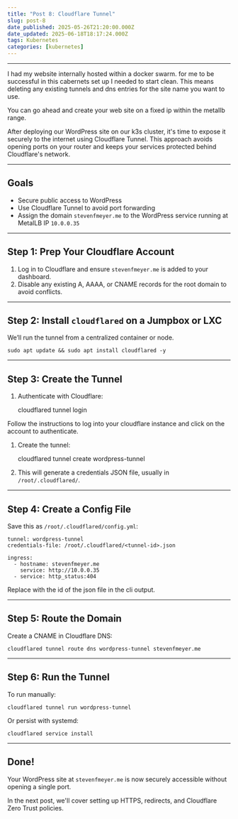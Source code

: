 ```yaml
---
title: "Post 8: Cloudflare Tunnel"
slug: post-8
date_published: 2025-05-26T21:20:00.000Z
date_updated: 2025-06-18T18:17:24.000Z
tags: Kubernetes
categories: [kubernetes]
---
```


---

I had my website internally hosted within a docker swarm. for me to be successful in this cabernets set up I needed to start clean. This means deleting any existing tunnels and dns entries for the site name you want to use.

You can go ahead and create your web site on a fixed ip within the metallb range.

After deploying our WordPress site on our k3s cluster, it's time to expose it securely to the internet using Cloudflare Tunnel. This approach avoids opening ports on your router and keeps your services protected behind Cloudflare's network.

---

## Goals

- Secure public access to WordPress
- Use Cloudflare Tunnel to avoid port forwarding
- Assign the domain `stevenfmeyer.me` to the WordPress service running at MetalLB IP `10.0.0.35`

---

## Step 1: Prep Your Cloudflare Account

1. Log in to Cloudflare and ensure `stevenfmeyer.me` is added to your dashboard.
2. Disable any existing A, AAAA, or CNAME records for the root domain to avoid conflicts.

---

## Step 2: Install `cloudflared` on a Jumpbox or LXC

We’ll run the tunnel from a centralized container or node.

    sudo apt update && sudo apt install cloudflared -y
    

---

## Step 3: Create the Tunnel

1. Authenticate with Cloudflare:

    cloudflared tunnel login
    

Follow the instructions to log into your cloudflare instance and click on the account to authenticate.

1. Create the tunnel:

    cloudflared tunnel create wordpress-tunnel
    

1. This will generate a credentials JSON file, usually in `/root/.cloudflared/`.

---

## Step 4: Create a Config File

Save this as `/root/.cloudflared/config.yml`:

    tunnel: wordpress-tunnel
    credentials-file: /root/.cloudflared/<tunnel-id>.json
    
    ingress:
      - hostname: stevenfmeyer.me
        service: http://10.0.0.35
      - service: http_status:404
    

Replace <tunnel-id> with the id of the json file in the cli output.

---

## Step 5: Route the Domain

Create a CNAME in Cloudflare DNS:

    cloudflared tunnel route dns wordpress-tunnel stevenfmeyer.me
    

---

## Step 6: Run the Tunnel

To run manually:

    cloudflared tunnel run wordpress-tunnel
    

Or persist with systemd:

    cloudflared service install
    

---

## Done!

Your WordPress site at `stevenfmeyer.me` is now securely accessible without opening a single port.

In the next post, we'll cover setting up HTTPS, redirects, and Cloudflare Zero Trust policies.
